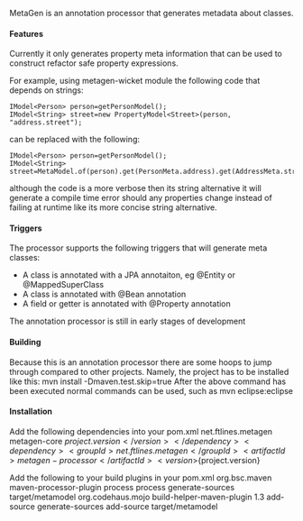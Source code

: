 MetaGen is an annotation processor that generates metadata about classes.

#### Features
Currently it only generates property meta information that can be used to construct
refactor safe property expressions.

For example, using metagen-wicket module the following code that depends on strings:

    IModel<Person> person=getPersonModel();
    IModel<String> street=new PropertyModel<Street>(person, "address.street");

can be replaced with the following:

    IModel<Person> person=getPersonModel();
    IModel<String> street=MetaModel.of(person).get(PersonMeta.address).get(AddressMeta.street);

although the code is a more verbose then its string alternative it will generate
a compile time error should any properties change instead of failing at runtime
like its more concise string alternative.

#### Triggers
The processor supports the following triggers that will generate meta classes:
* A class is annotated with a JPA annotaiton, eg @Entity or @MappedSuperClass
* A class is annotated with @Bean annotation
* A field or getter is annotated with @Property annotation

The annotation processor is still in early stages of development

#### Building
Because this is an annotation processor there are some hoops to jump through compared to other projects. Namely, the project has to be installed like this:
    mvn install -Dmaven.test.skip=true
After the above command has been executed normal commands can be used, such as
    mvn eclipse:eclipse

#### Installation
Add the following dependencies into your pom.xml
		<dependency>
			<groupId>net.ftlines.metagen</groupId>
			<artifactId>metagen-core</artifactId>
			<version>${project.version}</version>
		</dependency>
		<dependency>
			<groupId>net.ftlines.metagen</groupId>
			<artifactId>metagen-processor</artifactId>
			<version>${project.version}</version>
		</dependency>

Add the following to your build plugins in your pom.xml
			<plugin>
				<groupId>org.bsc.maven</groupId>
				<artifactId>maven-processor-plugin</artifactId>
				<executions>
					<execution>
						<id>process</id>
						<goals>
							<goal>process</goal>
						</goals>
						<phase>generate-sources</phase>
						<configuration>
							<outputDirectory>target/metamodel</outputDirectory>
						</configuration>
					</execution>
				</executions>
			</plugin>
			<plugin>
				<groupId>org.codehaus.mojo</groupId>
				<artifactId>build-helper-maven-plugin</artifactId>
				<version>1.3</version>
				<executions>
					<execution>
						<id>add-source</id>
						<phase>generate-sources</phase>
						<goals>
							<goal>add-source</goal>
						</goals>
						<configuration>
							<sources>
								<source>target/metamodel</source>
							</sources>
						</configuration>
					</execution>
				</executions>
			</plugin>


